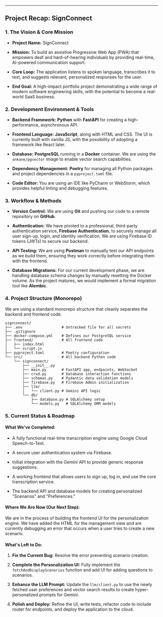 
---

## Project Recap: SignConnect

### **1. The Vision & Core Mission**

- **Project Name:** SignConnect
    
- **Mission:** To build an assistive Progressive Web App (PWA) that empowers deaf and hard-of-hearing individuals by providing real-time, AI-powered communication support.
    
- **Core Loop:** The application listens to spoken language, transcribes it to text, and suggests relevant, personalized responses for the user.
    
- **End Goal:** A high-impact portfolio project demonstrating a wide range of modern software engineering skills, with the potential to become a real-world SaaS business.
    

### **2. Development Environment & Tools**

- **Backend Framework:** **Python** with **FastAPI** for creating a high-performance, asynchronous API.
    
- **Frontend Language:** **JavaScript**, along with HTML and CSS. The UI is currently built with vanilla JS, with the possibility of adopting a framework like React later.
    
- **Database:** **PostgreSQL** running in a **Docker** container. We are using the `ankane/pgvector` image to enable vector search capabilities.
    
- **Dependency Management:** **Poetry** for managing all Python packages and project dependencies in a `pyproject.toml` file.
    
- **Code Editor:** You are using an IDE like PyCharm or WebStorm, which provides helpful linting and debugging features.
    

### **3. Workflow & Methods**

- **Version Control:** We are using **Git** and pushing our code to a remote repository on **GitHub**.
    
- **Authentication:** We have pivoted to a professional, third-party authentication service, **Firebase Authentication**, to securely manage all user sign-up, login, and identity verification. We are using Firebase ID tokens (JWTs) to secure our backend.
    
- **API Testing:** We are using **Postman** to manually test our API endpoints as we build them, ensuring they work correctly before integrating them with the frontend.
    
- **Database Migrations:** For our current development phase, we are handling database schema changes by manually resetting the Docker volume. As the project matures, we would implement a formal migration tool like **Alembic**.
    

### **4. Project Structure (Monorepo)**

We are using a standard monorepo structure that cleanly separates the backend and frontend code.

```
signconnect/
├── .env                  # Untracked file for all secrets
├── .gitignore
├── docker-compose.yml    # Defines our PostgreSQL service
├── frontend/             # All frontend code
│   ├── index.html
│   └── script.js
├── pyproject.toml        # Poetry configuration
└── src/                  # All backend Python code
    └── signconnect/
        ├── __init__.py
        ├── main.py       # FastAPI app, endpoints, WebSocket
        ├── crud.py       # Database interaction functions
        ├── schemas.py    # Pydantic data validation models
        ├── firebase.py   # Firebase Admin initialization
        ├── llm/
        │   └── client.py # Gemini API logic
        └── db/
            ├── database.py # SQLAlchemy setup
            └── models.py   # SQLAlchemy ORM models
```

### **5. Current Status & Roadmap**

#### **What We've Completed:**

- A fully functional real-time transcription engine using Google Cloud Speech-to-Text.
    
- A secure user authentication system via Firebase.
    
- Initial integration with the Gemini API to provide generic response suggestions.
    
- A working frontend that allows users to sign up, log in, and use the core transcription service.
    
- The backend API and database models for creating personalized "Scenarios" and "Preferences."
    

#### **Where We Are Now (Our Next Step):**

We are in the process of building the frontend UI for the personalization engine. We have added the HTML for the management view and are currently debugging an error that occurs when a user tries to create a new scenario.

#### **What's Left to Do:**

1. **Fix the Current Bug:** Resolve the error preventing scenario creation.
    
2. **Complete the Personalization UI:** Fully implement the `fetchAndDisplayScenarios` function and add UI for adding questions to scenarios.
    
3. **Enhance the LLM Prompt:** Update the `llm/client.py` to use the newly fetched user preferences and vector search results to create hyper-personalized prompts for Gemini.
    
4. **Polish and Deploy:** Refine the UI, write tests, refactor code to include router for endpoints, and deploy the application to the cloud.
